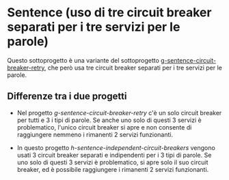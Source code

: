 # Sentence (uso di tre circuit breaker separati per i tre servizi per le parole)

Questo sottoprogetto è una variante del sottoprogetto [g-sentence-circuit-breaker-retry](../g-sentence-circuit-breaker-retry/), 
che però usa tre circuit breaker separati per i tre servizi per le parole. 

## Differenze tra i due progetti 

* Nel progetto *g-sentence-circuit-breaker-retry* c'è un solo circuit breaker per tutti e 3 i tipi di parole. 
  Se anche uno solo di questi 3 servizi è problematico, l'unico circuit breaker si apre e non consente di raggiungere nemmeno i rimanenti 2 servizi funzionanti. 
 
* In questo progetto *h-sentence-independent-circuit-breakers* vengono usati 3 circuit breaker separati e indipendenti per i 3 tipi di parole. 
  Se uno solo di questi 3 servizi è problematico, si apre solo il suo circuit breaker, ed è possibile raggiungere i rimanenti 2 servizi funzionanti. 

